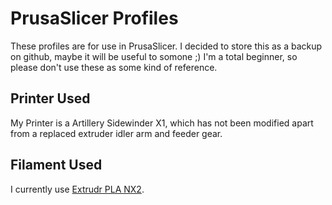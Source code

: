 # PrusaSlicer Profiles

These profiles are for use in PrusaSlicer. I decided to store this as a backup on github, maybe it will be useful to somone ;)
I'm a total beginner, so please don't use these as some kind of reference.

## Printer Used
My Printer is a Artillery Sidewinder X1, which has not been modified apart from a replaced extruder idler arm and feeder gear.

## Filament Used
I currently use [Extrudr PLA NX2](https://www.extrudr.com/de/produkte/catalogue/?feature=14&material=135).
